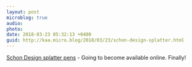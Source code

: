 ```yaml
---
layout: post
microblog: true
audio: 
photo: 
date: 2018-03-23 05:32:13 +0400
guid: http://kaa.micro.blog/2018/03/23/schon-design-splatter.html
---
```

[Schon Design splatter pens](https://www.instagram.com/p/BgpHm3Fj5lu/) - Going to become available online. Finally!
